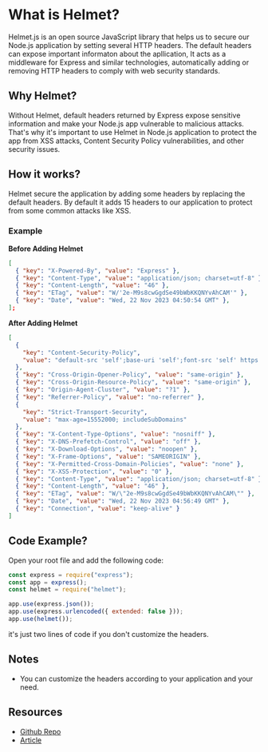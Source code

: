 # What is Helmet?

Helmet.js is an open source JavaScript library that helps us to secure our Node.js application by setting several HTTP headers. The default headers can expose important informaton about the apllication, It acts as a middleware for Express and similar technologies, automatically adding or removing HTTP headers to comply with web security standards.

## Why Helmet?

Without Helmet, default headers returned by Express expose sensitive information and make your Node.js app vulnerable to malicious attacks. That's why it's important to use Helmet in Node.js application to protect the app from XSS attacks, Content Security Policy vulnerabilities, and other security issues.

## How it works?

Helmet secure the application by adding some headers by replacing the default headers. By default it adds 15 headers to our application to protect from some common attacks like XSS.

### Example

**Before Adding Helmet**

```json
[
  { "key": "X-Powered-By", "value": "Express" },
  { "key": "Content-Type", "value": "application/json; charset=utf-8" },
  { "key": "Content-Length", "value": "46" },
  { "key": "ETag", "value": "W/'2e-M9s8cwGgdSe49bWbKKQNYvAhCAM'" },
  { "key": "Date", "value": "Wed, 22 Nov 2023 04:50:54 GMT" },
];
```

**After Adding Helmet**

```json
[
  {
    "key": "Content-Security-Policy",
    "value": "default-src 'self';base-uri 'self';font-src 'self' https: data:;form-action 'self';frame-ancestors 'self';img-src 'self' data:;object-src 'none';script-src 'self';script-src-attr 'none';style-src 'self' https: 'unsafe-inline';upgrade-insecure-requests"
  },
  { "key": "Cross-Origin-Opener-Policy", "value": "same-origin" },
  { "key": "Cross-Origin-Resource-Policy", "value": "same-origin" },
  { "key": "Origin-Agent-Cluster", "value": "?1" },
  { "key": "Referrer-Policy", "value": "no-referrer" },
  {
    "key": "Strict-Transport-Security",
    "value": "max-age=15552000; includeSubDomains"
  },
  { "key": "X-Content-Type-Options", "value": "nosniff" },
  { "key": "X-DNS-Prefetch-Control", "value": "off" },
  { "key": "X-Download-Options", "value": "noopen" },
  { "key": "X-Frame-Options", "value": "SAMEORIGIN" },
  { "key": "X-Permitted-Cross-Domain-Policies", "value": "none" },
  { "key": "X-XSS-Protection", "value": "0" },
  { "key": "Content-Type", "value": "application/json; charset=utf-8" },
  { "key": "Content-Length", "value": "46" },
  { "key": "ETag", "value": "W/\"2e-M9s8cwGgdSe49bWbKKQNYvAhCAM\"" },
  { "key": "Date", "value": "Wed, 22 Nov 2023 04:56:49 GMT" },
  { "key": "Connection", "value": "keep-alive" }
]
```

## Code Example?

Open your root file and add the following code:

```javascript
const express = require("express");
const app = express();
const helmet = require("helmet");

app.use(express.json());
app.use(express.urlencoded({ extended: false }));
app.use(helmet());
```

it's just two lines of code if you don't customize the headers.

## Notes

- You can customize the headers according to your application and your need.

## Resources

- [Github Repo](https://github.com/helmetjs/helmet)
- [Article](https://blog.logrocket.com/using-helmet-node-js-secure-application/#why-need-helmet-node-js-app)
